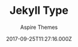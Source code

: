 ---
title: Jekyll Type
github: https://github.com/ahmadajmi/type
demo: https://type-jekyll.aspirethemes.com/
author: Aspire Themes
thumbnail: "themes/jekyll-type.jpg"
ssg:
  - Jekyll
cms:
  - No Cms
date: 2017-09-25T11:27:16.000Z
description: 🎉  Minimal and Clean Free Jekyll Theme
stale: true
disabled: false
disabled_reason: null
---